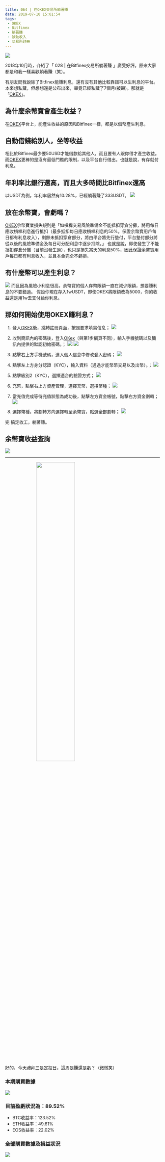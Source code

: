 ```yaml
---
title: 064 | 在OKEX交易所躺著賺
date: 2019-07-10 15:01:54
tags:
 - OKEX
 - Bitfinex
 - 躺著賺
 - 被動收入
 - 交易所註冊
---
```

![](https://firebasestorage.googleapis.com/v0/b/blog-1f60b.appspot.com/o/64.gif?alt=media&token=3f9b3515-0297-442b-8171-7116fd35b506)

2018年10月時，介紹了「 028 | 在Bitfinex交易所躺著賺 」廣受好評。原來大家都是和我一樣喜歡躺著賺（笑）。

有朋友問我說除了Bitfinex能賺利息，還有沒有其他比較靠譜可以生利息的平台。本來想私藏，但想想還是公布出來，畢竟已經私藏了7個月(被毆)。那就是「[OKEX](https://www.okex.me/landingPage?channelId=1825859)」。

## 為什麼余幣寶會產生收益？
在[OKEX](https://www.okex.me/landingPage?channelId=1825859)平台上，能產生收益的原因和Bitfinex一樣，都是以借幣產生利息。

## 自動借錢給別人，坐等收益
相比於Bitfinex最少要50USD才能借款給其他人，而且要有人跟你借才產生收益。而[OKEX](https://www.okex.me/landingPage?channelId=1825859)更棒的是沒有最低門檻的限制，以及平台自行借出。也就是說，有存就付利息。

## 年利率比銀行還高，而且大多時間比Bitfinex還高
以USDT為例，年利率居然有10.28%，已經躺著賺了333USDT。
![](https://firebasestorage.googleapis.com/v0/b/blog-1f60b.appspot.com/o/064-p1.png?alt=media&token=77648f74-fdc4-4532-856c-bdd0be03f62f)

## 放在余幣寶，會虧嗎？
[OKEX](https://www.okex.me/landingPage?channelId=1825859)余幣寶業損失規則是「如槓桿交易風險準備金不能抵扣穿倉分攤，將用每日應收槓桿利息進行抵扣（最多抵扣每日應收槓桿利息的50%，保證余幣寶用戶每日都有利息收入），剩餘未抵扣穿倉部分，將由平台將先行墊付，平台墊付部分將從以後的風險準備金及每日可分配利息中逐步扣除。」
也就是說，即使發生了不能抵扣穿倉分攤（目前沒發生過），也只是損失當天的利息50%，因此保證余幣寶用戶每日都有利息收入，並且本金完全不虧損。

## 有什麼幣可以產生利息？
![](https://firebasestorage.googleapis.com/v0/b/blog-1f60b.appspot.com/o/064-p2.png?alt=media&token=683cfc77-b33d-4541-bd73-63bb4d204c01)
而且因為風險小利息很高，余幣寶的個人存幣限額一直在減少限額，想要賺利息的不要錯過。
假設你現在存入1wUSDT，即使OKEX將限額改為5000，你的收益還是用1w去支付給你利息。

## 那如何開始使用OKEX賺利息？
1. 登入[OKEX](https://www.okex.me/landingPage?channelId=1825859)後，跳轉註冊頁面，按照要求填寫信息；
![](https://firebasestorage.googleapis.com/v0/b/blog-1f60b.appspot.com/o/064-p3.png?alt=media&token=c2280df0-62bb-4f1f-abe7-f259c5582aa8)

2. 收到簡訊內的密碼後，登入[OKex](https://www.okex.com/)（與第1步網頁不同），輸入手機號碼以及簡訊內提供的默認初始密碼。；
![](https://firebasestorage.googleapis.com/v0/b/blog-1f60b.appspot.com/o/064-p4.png?alt=media&token=01efd1a2-efa5-44a8-89c7-7a01f2c9cb51)
![](https://firebasestorage.googleapis.com/v0/b/blog-1f60b.appspot.com/o/064-p5.png?alt=media&token=c2160cf9-a314-401b-ab41-7e747df82449)

3. 點擊右上方手機號碼，進入個人信息中修改登入密碼；
![](https://firebasestorage.googleapis.com/v0/b/blog-1f60b.appspot.com/o/064-p6.png?alt=media&token=933a2032-2af6-4d31-92ab-004a6ba1cee2)

4. 點擊左上方身分認證（KYC），輸入資料（通過才能幣幣交易以及出幣）。；
![](https://firebasestorage.googleapis.com/v0/b/blog-1f60b.appspot.com/o/064-p7.png?alt=media&token=d9ceaff4-c682-4c9c-bf06-42b0c08abeb1)

5. 點擊級別2（KYC），選擇適合的驗證方式；
![](https://firebasestorage.googleapis.com/v0/b/blog-1f60b.appspot.com/o/064-p8.png?alt=media&token=3fa3f293-b217-4bb7-8249-8a88adbe924e)

6. 充幣，點擊右上方資產管理，選擇充幣，選擇幣種；
![](https://firebasestorage.googleapis.com/v0/b/blog-1f60b.appspot.com/o/064-p9.png?alt=media&token=fe95069d-f4cd-4b64-bed8-13dfc5afa325)

7. 當充值完成等待充值狀態為成功後，點擊左方資金帳號，點擊右方資金劃轉；
![](https://firebasestorage.googleapis.com/v0/b/blog-1f60b.appspot.com/o/064-p10.png?alt=media&token=d694b7c2-5777-451f-a250-113705a290fb)

8. 選擇幣種，將劃轉方向選擇轉至余幣寶，點選全部劃轉；
![](https://firebasestorage.googleapis.com/v0/b/blog-1f60b.appspot.com/o/064-p11.png?alt=media&token=adfc3e39-b07f-48eb-b5d5-7942a4014a40)

完
搞定收工，躺著賺。

## 余幣寶收益查詢
![](https://firebasestorage.googleapis.com/v0/b/blog-1f60b.appspot.com/o/064-p12.png?alt=media&token=095e9a2a-6a97-418f-9ec3-bee988676650)

***
<img src="https://firebasestorage.googleapis.com/v0/b/blog-1f60b.appspot.com/o/%E6%95%B2%E9%BB%91%E6%9D%BF.gif?alt=media&token=6c8bcefd-00be-4eed-8a5f-b7943a377dab" width="50%" height="50%"  style="margin: 0 20%"/>

好的，今天禮拜三是定投日，這周是賺還是虧？（微微笑）
### 本期購買數據
![](https://firebasestorage.googleapis.com/v0/b/blog-1f60b.appspot.com/o/%E8%B4%AD%E4%B9%B0%E6%95%B0%E6%8D%AE064.png?alt=media&token=0c5ad029-0e9c-4f8e-b815-5447def29cab)

### 目前盈虧狀況為：89.52%
- BTC收益率：123.52%
- ETH收益率：49.61%
- EOS收益率：22.02%

### 全部購買數據及損益狀況
![](https://firebasestorage.googleapis.com/v0/b/blog-1f60b.appspot.com/o/%E5%85%A8%E9%83%A8%E8%B4%AD%E4%B9%B0%E6%95%B0%E6%8D%AE%E5%8F%8A%E6%8D%9F%E7%9B%8A%E7%8A%B6%E5%86%B5064.png?alt=media&token=484d42f5-d7a1-471b-b4eb-88c3e114c2d4)

